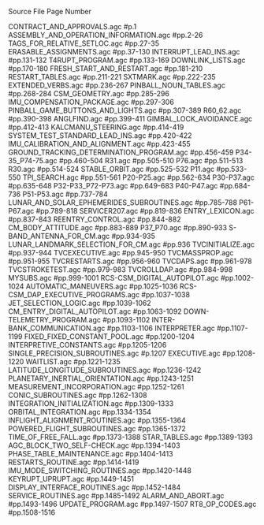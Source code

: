 Source File                                                       Page Number

CONTRACT_AND_APPROVALS.agc                                        #p.1
ASSEMBLY_AND_OPERATION_INFORMATION.agc                            #pp.2-26
TAGS_FOR_RELATIVE_SETLOC.agc                                      #pp.27-35
ERASABLE_ASSIGNMENTS.agc                                          #pp.37-130
INTERRUPT_LEAD_INS.agc                                            #pp.131-132
T4RUPT_PROGRAM.agc                                                #pp.133-169
DOWNLINK_LISTS.agc                                                #pp.170-180
FRESH_START_AND_RESTART.agc                                       #pp.181-210
RESTART_TABLES.agc                                                #pp.211-221
SXTMARK.agc                                                       #pp.222-235
EXTENDED_VERBS.agc                                                #pp.236-267
PINBALL_NOUN_TABLES.agc                                           #pp.268-284
CSM_GEOMETRY.agc                                                  #pp.285-296
IMU_COMPENSATION_PACKAGE.agc                                      #pp.297-306
PINBALL_GAME_BUTTONS_AND_LIGHTS.agc                               #pp.307-389
R60_62.agc                                                        #pp.390-398
ANGLFIND.agc                                                      #pp.399-411
GIMBAL_LOCK_AVOIDANCE.agc                                         #pp.412-413
KALCMANU_STEERING.agc                                             #pp.414-419
SYSTEM_TEST_STANDARD_LEAD_INS.agc                                 #pp.420-422
IMU_CALIBRATION_AND_ALIGNMENT.agc                                 #pp.423-455
GROUND_TRACKING_DETERMINATION_PROGRAM.agc                         #pp.456-459
P34-35_P74-75.agc                                                 #pp.460-504
R31.agc                                                           #pp.505-510
P76.agc                                                           #pp.511-513
R30.agc                                                           #pp.514-524
STABLE_ORBIT.agc                                                  #pp.525-532
P11.agc                                                           #pp.533-550
TPI_SEARCH.agc                                                    #pp.551-561
P20-P25.agc                                                       #pp.562-634
P30-P37.agc                                                       #pp.635-648
P32-P33_P72-P73.agc                                               #pp.649-683
P40-P47.agc                                                       #pp.684-736
P51-P53.agc                                                       #pp.737-784
LUNAR_AND_SOLAR_EPHEMERIDES_SUBROUTINES.agc                       #pp.785-788
P61-P67.agc                                                       #pp.789-818
SERVICER207.agc                                                   #pp.819-836
ENTRY_LEXICON.agc                                                 #pp.837-843
REENTRY_CONTROL.agc                                               #pp.844-882
CM_BODY_ATTITUDE.agc                                              #pp.883-889
P37_P70.agc                                                       #pp.890-933
S-BAND_ANTENNA_FOR_CM.agc                                         #pp.934-935
LUNAR_LANDMARK_SELECTION_FOR_CM.agc                               #pp.936
TVCINITIALIZE.agc                                                 #pp.937-944
TVCEXECUTIVE.agc                                                  #pp.945-950
TVCMASSPROP.agc                                                   #pp.951-955
TVCRESTARTS.agc                                                   #pp.956-960
TVCDAPS.agc                                                       #pp.961-978
TVCSTROKETEST.agc                                                 #pp.979-983
TVCROLLDAP.agc                                                    #pp.984-998
MYSUBS.agc                                                        #pp.999-1001
RCS-CSM_DIGITAL_AUTOPILOT.agc                                     #pp.1002-1024
AUTOMATIC_MANEUVERS.agc                                           #pp.1025-1036
RCS-CSM_DAP_EXECUTIVE_PROGRAMS.agc                                #pp.1037-1038
JET_SELECTION_LOGIC.agc                                           #pp.1039-1062
CM_ENTRY_DIGITAL_AUTOPILOT.agc                                    #pp.1063-1092
DOWN-TELEMETRY_PROGRAM.agc                                        #pp.1093-1102
INTER-BANK_COMMUNICATION.agc                                      #pp.1103-1106
INTERPRETER.agc                                                   #pp.1107-1199
FIXED_FIXED_CONSTANT_POOL.agc                                     #pp.1200-1204
INTERPRETIVE_CONSTANTS.agc                                        #pp.1205-1206
SINGLE_PRECISION_SUBROUTINES.agc                                  #p.1207
EXECUTIVE.agc                                                     #pp.1208-1220
WAITLIST.agc                                                      #pp.1221-1235
LATITUDE_LONGITUDE_SUBROUTINES.agc                                #pp.1236-1242
PLANETARY_INERTIAL_ORIENTATION.agc                                #pp.1243-1251
MEASUREMENT_INCORPORATION.agc                                     #pp.1252-1261
CONIC_SUBROUTINES.agc                                             #pp.1262-1308
INTEGRATION_INITIALIZATION.agc                                    #pp.1309-1333
ORBITAL_INTEGRATION.agc                                           #pp.1334-1354
INFLIGHT_ALIGNMENT_ROUTINES.agc                                   #pp.1355-1364
POWERED_FLIGHT_SUBROUTINES.agc                                    #pp.1365-1372
TIME_OF_FREE_FALL.agc                                             #pp.1373-1388
STAR_TABLES.agc                                                   #pp.1389-1393
AGC_BLOCK_TWO_SELF-CHECK.agc                                      #pp.1394-1403
PHASE_TABLE_MAINTENANCE.agc                                       #pp.1404-1413
RESTARTS_ROUTINE.agc                                              #pp.1414-1419
IMU_MODE_SWITCHING_ROUTINES.agc                                   #pp.1420-1448
KEYRUPT_UPRUPT.agc                                                #pp.1449-1451
DISPLAY_INTERFACE_ROUTINES.agc                                    #pp.1452-1484
SERVICE_ROUTINES.agc                                              #pp.1485-1492
ALARM_AND_ABORT.agc                                               #pp.1493-1496
UPDATE_PROGRAM.agc                                                #pp.1497-1507
RT8_OP_CODES.agc                                                  #pp.1508-1516
